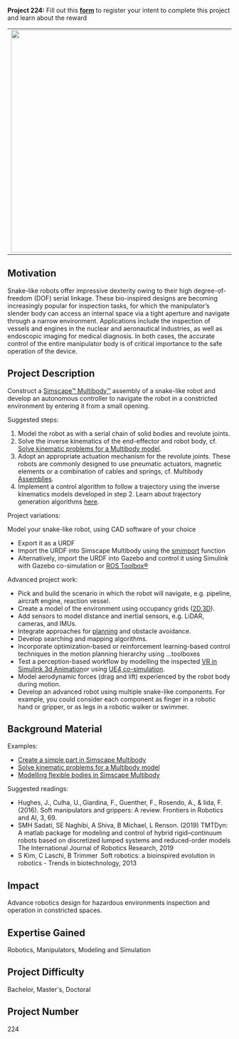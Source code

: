 **Project 224:** Fill out this <strong>[form](https://forms.office.com/Pages/ResponsePage.aspx?id=ETrdmUhDaESb3eUHKx3B5lOTzSa_A6lPqq2LJKzvpM5UMTBZRkc4UTRETjFERVRDWllQRE40OUFSQS4u)</strong> to  register your intent to complete this project and learn about the reward

<table>
<td><img src="https://gist.githubusercontent.com/robertogl/e0115dc303472a9cfd52bbbc8edb7665/raw/snakeRobot.jpg"  width=500 /></td>
<td><p><h1>Snake-like Robot Modeling and Navigation</h1></p>
<p>Model and control an autonomous snake-like robot to navigate an unknown environment.  </p>
</table>

## Motivation

Snake-like robots offer impressive dexterity owing to their high degree-of-freedom (DOF) serial linkage. These bio-inspired designs are becoming increasingly popular for inspection tasks, for which the manipulator’s slender body can access an internal space via a tight aperture and navigate through a narrow environment. Applications include the inspection of vessels and engines in the nuclear and aeronautical industries, as well as endoscopic imaging for medical diagnosis. In both cases, the accurate control of the entire manipulator body is of critical importance to the safe operation of the device.  

## Project Description

Construct a [Simscape™ Multibody™](https://www.mathworks.com/help/physmod/sm/ref/simscape.multibody.kinematicssolver.html?searchHighlight=multibody%20inverse%20kinematics&amp;s_tid=srchtitle) assembly of a snake-like robot and develop an autonomous controller to navigate the robot in a constricted environment by entering it from a small opening.  

Suggested steps: 
1. Model the robot as with a serial chain of solid bodies and revolute joints.  
2. Solve the inverse kinematics of the end-effector and robot body, cf. [Solve kinematic problems for a Multibody model](https://www.mathworks.com/help/physmod/sm/ref/simscape.multibody.kinematicssolver.html?searchHighlight=multibody%20inverse%20kinematics&amp;s_tid=srchtitle). 
3. Adopt an appropriate actuation mechanism for the revolute joints. These robots are commonly designed to use pneumatic actuators, magnetic elements or a combination of cables and springs, cf. Multibody [Assemblies](https://www.mathworks.com/help/physmod/sm/multibody-systems.html).
4. Implement a control algorithm to follow a trajectory using the inverse kinematics models developed in step 2. Learn about trajectory generation algorithms [here](https://www.mathworks.com/help/robotics/coordinate-system-transformations.html).  

Project variations:
 
Model your snake-like robot, using CAD software of your choice 
-	Export it as a URDF 
-	Import the URDF into Simscape Multibody using the [smimport](https://www.mathworks.com/help/physmod/sm/ref/smimport.html) function 
-	Alternatively, import the URDF into Gazebo and control it using Simulink with Gazebo co-simulation or [ROS Toolbox®](https://www.mathworks.com/products/ros.html) 
 
Advanced project work:
-	Pick and build the scenario in which the robot will navigate, e.g. pipeline, aircraft engine, reaction vessel.  
-	Create a model of the environment using occupancy grids ([2D](https://www.mathworks.com/help/robotics/ug/occupancy-grids.html),[3D](https://www.mathworks.com/help/nav/ref/occupancymap3d.html)).  
-	Add sensors to model distance and inertial sensors, e.g. LiDAR, cameras, and IMUs.   
-	Integrate approaches for [planning](https://www.mathworks.com/discovery/path-planning.html) and obstacle avoidance.  
-	Develop searching and mapping algorithms. 
-	Incorporate optimization-based or reinforcement learning-based control techniques in the motion planning hierarchy using …toolboxes  
-	Test a perception-based workflow by modelling the inspected [VR in Simulink 3d Animation](https://www.mathworks.com/products/3d-animation.html)or using [UE4 co-simulation](https://www.mathworks.com/help/driving/unreal-engine-scenario-simulation.html).  
-	Model aerodynamic forces (drag and lift) experienced by the robot body during motion.   
-	Develop an advanced robot using multiple snake-like components. For example, you could consider each component as finger in a robotic hand or gripper, or as legs in a robotic walker or swimmer.  

## Background Material

Examples: 
- [Create a simple part in Simscape Multibody](https://www.mathworks.com/help/physmod/sm/ug/creating-a-simple-part.html) 
- [Solve kinematic problems for a Multibody model](https://www.mathworks.com/help/physmod/sm/ref/simscape.multibody.kinematicssolver.html?searchHighlight=multibody%20inverse%20kinematics&s_tid=srchtitle) 
- [Modelling flexible bodies in Simscape Multibody](https://www.mathworks.com/campaigns/offers/model-flexible-bodies.html) 

 Suggested readings: 
- Hughes, J., Culha, U., Giardina, F., Guenther, F., Rosendo, A., & Iida, F. (2016). Soft manipulators and grippers: A review. Frontiers in Robotics and AI, 3, 69. 
- SMH Sadati, SE Naghibi, A Shiva, B Michael, L Renson. (2019) TMTDyn: A matlab package for modeling and control of hybrid rigid–continuum robots based on discretized lumped systems and reduced-order models The International Journal of Robotics Research, 2019 
- S Kim, C Laschi, B Trimmer  Soft robotics: a bioinspired evolution in robotics - Trends in biotechnology, 2013 

## Impact

Advance robotics design for hazardous environments inspection and operation in constricted spaces. 

## Expertise Gained 

Robotics, Manipulators, Modeling and Simulation


## Project Difficulty

Bachelor, Master's, Doctoral

## Project Number

224
